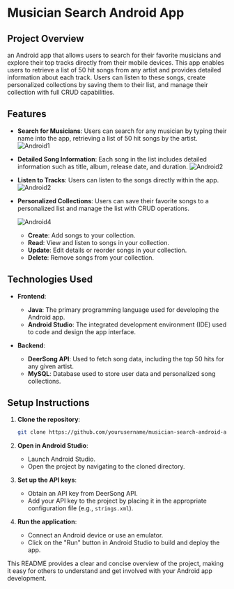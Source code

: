  
# **Musician Search Android App**

## **Project Overview**

an Android app that allows users to search for their favorite musicians and explore their top tracks directly from their mobile devices. 
This app enables users to retrieve a list of 50 hit songs from any artist and provides detailed information about each track. 
Users can listen to these songs, create personalized collections by saving them to their list, and manage their collection with full CRUD capabilities.

## **Features**

- **Search for Musicians**: Users can search for any musician by typing their name into the app, retrieving a list of 50 hit songs by the artist.
  ![Android1](https://github.com/user-attachments/assets/479688ef-8aa8-4419-996c-5ec142074427)

- **Detailed Song Information**: Each song in the list includes detailed information such as title, album, release date, and duration.
  ![Android2](https://github.com/user-attachments/assets/f742ad77-9805-4895-bb26-a1886deb58e0)

- **Listen to Tracks**: Users can listen to the songs directly within the app.
  ![Android2](https://github.com/user-attachments/assets/c8d16602-7cae-4b9c-9782-96add1097590)

- **Personalized Collections**: Users can save their favorite songs to a personalized list and manage the list with CRUD operations.

  ![Android4](https://github.com/user-attachments/assets/31288019-a11d-4871-9399-d9ef32a951c9)

  - **Create**: Add songs to your collection.
  - **Read**: View and listen to songs in your collection.
  - **Update**: Edit details or reorder songs in your collection.
  - **Delete**: Remove songs from your collection.

## **Technologies Used**

- **Frontend**:
  - **Java**: The primary programming language used for developing the Android app.
  - **Android Studio**: The integrated development environment (IDE) used to code and design the app interface.

- **Backend**:
  - **DeerSong API**: Used to fetch song data, including the top 50 hits for any given artist.
  - **MySQL**: Database used to store user data and personalized song collections.

## **Setup Instructions**

1. **Clone the repository**:
   ```bash
   git clone https://github.com/yourusername/musician-search-android-app.git
   ```
2. **Open in Android Studio**:
   - Launch Android Studio.
   - Open the project by navigating to the cloned directory.
   
3. **Set up the API keys**:
   - Obtain an API key from DeerSong API.
   - Add your API key to the project by placing it in the appropriate configuration file (e.g., `strings.xml`).

4. **Run the application**:
   - Connect an Android device or use an emulator.
   - Click on the "Run" button in Android Studio to build and deploy the app.
 

This README provides a clear and concise overview of the project, making it easy for others to understand and get involved with your Android app development.
